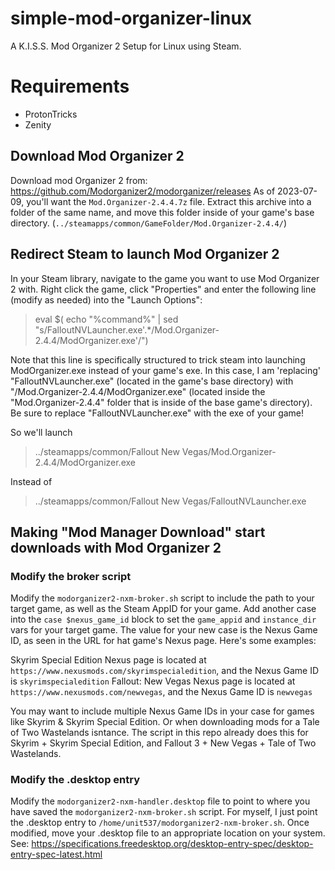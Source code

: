 # simple-mod-organizer-linux
A K.I.S.S. Mod Organizer 2 Setup for Linux using Steam.

# Requirements

- ProtonTricks
- Zenity

## Download Mod Organizer 2

Download mod Organizer 2 from: https://github.com/Modorganizer2/modorganizer/releases
As of 2023-07-09, you'll want the `Mod.Organizer-2.4.4.7z` file. Extract this archive into a folder of the same name, and move this folder inside of your game's base directory. (`../steamapps/common/GameFolder/Mod.Organizer-2.4.4/`)

## Redirect Steam to launch Mod Organizer 2

In your Steam library, navigate to the game you want to use Mod Organizer 2 with. Right click the game, click "Properties" and enter the following line (modify as needed) into the "Launch Options":

> eval $( echo "%command%" | sed "s/FalloutNVLauncher.exe'.*/Mod.Organizer-2.4.4\/ModOrganizer.exe'/")

Note that this line is specifically structured to trick steam into launching ModOrganizer.exe instead of your game's exe. In this case, I am 'replacing' "FalloutNVLauncher.exe" (located in the game's base directory) with "/Mod.Organizer-2.4.4\/ModOrganizer.exe" (located inside the "Mod.Organizer-2.4.4" folder that is inside of the base game's directory). Be sure to replace "FalloutNVLauncher.exe" with the exe of your game!

So we'll launch

> ../steamapps/common/Fallout New Vegas/Mod.Organizer-2.4.4/ModOrganizer.exe

Instead of

> ../steamapps/common/Fallout New Vegas/FalloutNVLauncher.exe

## Making "Mod Manager Download" start downloads with Mod Organizer 2

### Modify the broker script

Modify the `modorganizer2-nxm-broker.sh` script to include the path to your target game, as well as the Steam AppID for your game. Add another case into the `case $nexus_game_id` block to set the `game_appid` and `instance_dir` vars for your target game. The value for your new case is the Nexus Game ID, as seen in the URL for hat game's Nexus page. Here's some examples:

Skyrim Special Edition Nexus page is located at `https://www.nexusmods.com/skyrimspecialedition`, and the Nexus Game ID is `skyrimspecialedition`
Fallout: New Vegas Nexus page is located at `https://www.nexusmods.com/newvegas`, and the Nexus Game ID is `newvegas`

You may want to include multiple Nexus Game IDs in your case for games like Skyrim & Skyrim Special Edition. Or when downloading mods for a Tale of Two Wastelands isntance. The script in this repo already does this for Skyrim + Skyrim Special Edition, and Fallout 3 + New Vegas + Tale of Two Wastelands.

### Modify the .desktop entry

Modify the `modorganizer2-nxm-handler.desktop` file to point to where you have saved the `modorganizer2-nxm-broker.sh` script. For myself, I just point the .desktop entry to `/home/unit537/modorganizer2-nxm-broker.sh`. Once modified, move your .desktop file to an appropriate location on your system. See: https://specifications.freedesktop.org/desktop-entry-spec/desktop-entry-spec-latest.html
